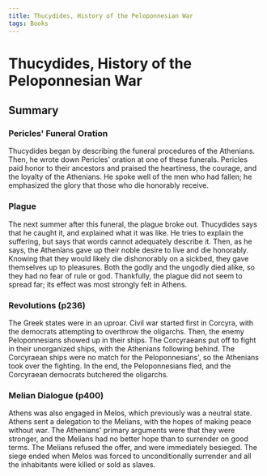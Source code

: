 ```yaml
---
title: Thucydides, History of the Peloponnesian War
tags: Books
---
```


# Thucydides, History of the Peloponnesian War

## Summary
### Pericles' Funeral Oration
Thucydides began by describing the funeral procedures of the Athenians. Then, he wrote down Pericles' oration at one of these funerals. Pericles paid honor to their ancestors and praised the heartiness, the courage, and the loyalty of the Athenians. He spoke well of the men who had fallen; he emphasized the glory that those who die honorably receive. 

### Plague
The next summer after this funeral, the plague broke out. Thucydides says that he caught it, and explained what it was like. He tries to explain the suffering, but says that words cannot adequately describe it. Then, as he says, the Athenians gave up their noble desire to live and die honorably. Knowing that they would likely die dishonorably on a sickbed, they gave themselves up to pleasures. Both the godly and the ungodly died alike, so they had no fear of rule or god. Thankfully, the plague did not seem to spread far; its effect was most strongly felt in Athens.

### Revolutions (p236)
The Greek states were in an uproar. Civil war started first in Corcyra, with the democrats attempting to overthrow the oligarchs. Then, the enemy Peloponnesians showed up in their ships. The Corcyraeans put off to fight in their unorganized ships, with the Athenians following behind. The Corcyraean ships were no match for the Peloponnesians', so the Athenians took over the fighting. In the end, the Peloponnesians fled, and the Corcyraean democrats butchered the oligarchs.
	
### Melian Dialogue (p400)
Athens was also engaged in Melos, which previously was a neutral state. Athens sent a delegation to the Melians, with the hopes of making peace without war. The Athenians' primary arguments were that they were stronger, and the Melians had no better hope than to surrender on good terms. The Melians refused the offer, and were immediately besieged. The siege ended when Melos was forced to unconditionally surrender and all the inhabitants were killed or sold as slaves.

